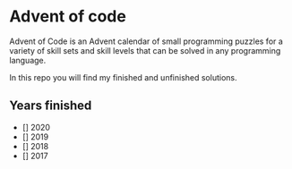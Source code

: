 # Advent of code
Advent of Code is an Advent calendar of small programming puzzles for a variety of skill sets and skill levels that can be solved in any programming language.

In this repo you will find my finished and unfinished solutions.

## Years finished 
- [] 2020
- [] 2019
- [] 2018
- [] 2017
